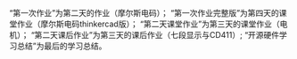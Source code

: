 “第一次作业”为第二天的作业（摩尔斯电码）；
“第一次作业完整版”为第四天的课堂作业（摩尔斯电码thinkercad版）；
“第二天课堂作业”为第三天的课堂作业（电机）；
“第二天课后作业”为第三天的课后作业（七段显示与CD411）;
“开源硬件学习总结”为最后的学习总结。
